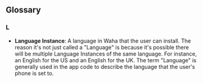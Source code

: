 ## Glossary

### L
- **Language Instance**: A language in Waha that the user can install. The reason it's not just called a "Language" is because it's possible there will be multiple Language Instances of the same language. For instance, an English for the US and an English for the UK. The term "Language" is generally used in the app code to describe the language that the user's phone is set to.
